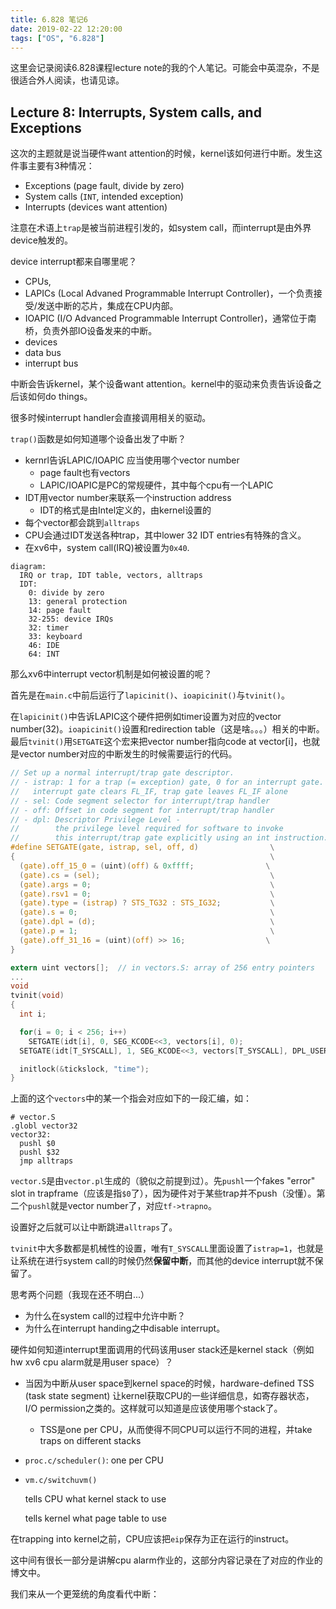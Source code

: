 ```yaml
---
title: 6.828 笔记6
date: 2019-02-22 12:20:00
tags: ["OS", "6.828"]
---
```


这里会记录阅读6.828课程lecture note的我的个人笔记。可能会中英混杂，不是很适合外人阅读，也请见谅。

## Lecture 8: Interrupts, System calls, and Exceptions

这次的主题就是说当硬件want attention的时候，kernel该如何进行中断。发生这件事主要有3种情况：

- Exceptions (page fault, divide by zero)
- System calls (`INT`, intended exception)
- Interrupts (devices want attention)

注意在术语上`trap`是被当前进程引发的，如system call，而interrupt是由外界device触发的。

device interrupt都来自哪里呢？

- CPUs, 
- LAPICs (Local Advaned Programmable Interrupt Controller)，一个负责接受/发送中断的芯片，集成在CPU内部。
- IOAPIC (I/O Advanced Programmable Interrupt Controller)，通常位于南桥，负责外部IO设备发来的中断。
- devices
- data bus
- interrupt bus

中断会告诉kernel，某个设备want attention。kernel中的驱动来负责告诉设备之后该如何do things。

很多时候interrupt handler会直接调用相关的驱动。

`trap()`函数是如何知道哪个设备出发了中断？

- kernrl告诉LAPIC/IOAPIC 应当使用哪个vector number
  - page fault也有vectors
  - LAPIC/IOAPIC是PC的常规硬件，其中每个cpu有一个LAPIC
- IDT用vector number来联系一个instruction address
  - IDT的格式是由Intel定义的，由kernel设置的
- 每个vector都会跳到`alltraps`
- CPU会通过IDT发送各种trap，其中lower 32 IDT entries有特殊的含义。
- 在xv6中，system call(IRQ)被设置为`0x40`.

```
diagram:
  IRQ or trap, IDT table, vectors, alltraps
  IDT:
    0: divide by zero
    13: general protection
    14: page fault
    32-255: device IRQs
    32: timer
    33: keyboard
    46: IDE
    64: INT
```

 那么xv6中interrupt vector机制是如何被设置的呢？

首先是在`main.c`中前后运行了`lapicinit()`、`ioapicinit()`与`tvinit()`。

在`lapicinit()`中告诉LAPIC这个硬件把例如timer设置为对应的vector number(32)。`ioapicinit()`设置和redirection table（这是啥。。。）相关的中断。最后`tvinit()`用`SETGATE`这个宏来把vector number指向code at vector[i]，也就是vector number对应的中断发生的时候需要运行的代码。

```c
// Set up a normal interrupt/trap gate descriptor.
// - istrap: 1 for a trap (= exception) gate, 0 for an interrupt gate.
//   interrupt gate clears FL_IF, trap gate leaves FL_IF alone
// - sel: Code segment selector for interrupt/trap handler
// - off: Offset in code segment for interrupt/trap handler
// - dpl: Descriptor Privilege Level -
//        the privilege level required for software to invoke
//        this interrupt/trap gate explicitly using an int instruction.
#define SETGATE(gate, istrap, sel, off, d)                \
{                                                         \
  (gate).off_15_0 = (uint)(off) & 0xffff;                \
  (gate).cs = (sel);                                      \
  (gate).args = 0;                                        \
  (gate).rsv1 = 0;                                        \
  (gate).type = (istrap) ? STS_TG32 : STS_IG32;           \
  (gate).s = 0;                                           \
  (gate).dpl = (d);                                       \
  (gate).p = 1;                                           \
  (gate).off_31_16 = (uint)(off) >> 16;                  \
}
```

```c
extern uint vectors[];  // in vectors.S: array of 256 entry pointers
...
void
tvinit(void)
{
  int i;

  for(i = 0; i < 256; i++)
    SETGATE(idt[i], 0, SEG_KCODE<<3, vectors[i], 0);
  SETGATE(idt[T_SYSCALL], 1, SEG_KCODE<<3, vectors[T_SYSCALL], DPL_USER);

  initlock(&tickslock, "time");
}
```

上面的这个`vectors`中的某一个指会对应如下的一段汇编，如：

```assembly
# vector.S
.globl vector32
vector32:
  pushl $0
  pushl $32
  jmp alltraps
```

`vector.S`是由`vector.pl`生成的（貌似之前提到过）。先`pushl`一个fakes "error" slot in trapframe（应该是指`$0`了），因为硬件对于某些trap并不push（没懂）。第二个`pushl`就是vector number了，对应`tf->trapno`。

设置好之后就可以让中断跳进`alltraps`了。

`tvinit`中大多数都是机械性的设置，唯有`T_SYSCALL`里面设置了`istrap=1`，也就是让系统在进行system call的时候仍然**保留中断**，而其他的device interrupt就不保留了。

思考两个问题（我现在还不明白...）

- 为什么在system call的过程中允许中断？
- 为什么在interrupt handing之中disable interrupt。

硬件如何知道interrupt里面调用的代码该用user stack还是kernel stack（例如hw xv6 cpu alarm就是用user space）？

- 当因为中断从user space到kernel space的时候，hardware-defined TSS (task state segment) 让kernel获取CPU的一些详细信息，如寄存器状态，I/O permission之类的。这样就可以知道是应该使用哪个stack了。

  - TSS是one per CPU，从而使得不同CPU可以运行不同的进程，并take traps on different stacks
- `proc.c/scheduler()`: one per CPU
- `vm.c/switchuvm()`

  tells CPU what kernel stack to use

  tells kernel what page table to use

在trapping into kernel之前，CPU应该把`eip`保存为正在运行的instruct。

这中间有很长一部分是讲解cpu alarm作业的，这部分内容记录在了对应的作业的博文中。

我们来从一个更笼统的角度看代中断：

